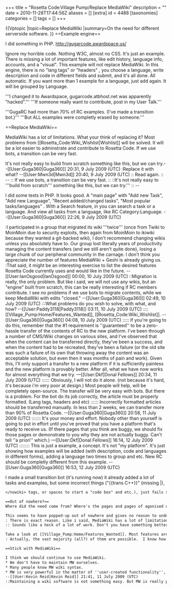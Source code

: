 +++
title = "Rosetta Code:Village Pump/Replace MediaWiki"
description = ""
date = 2010-11-28T17:44:56Z
aliases = []
[extra]
id = 4488
[taxonomies]
categories = []
tags = []
+++

{{Vptopic
|topic=Replace MediaWiki
|summary=On the need for different serverside software.
}}
==Example engine==

I did something in PHP. http://gugarcode.awardspace.us/

Ignore my horrible code. Nothing W3C, almost no CSS. It's just an example. There is missing a lot of important features, like edit history, language info, accounts, and a "visual". This example will not replace MediaWiki. In this engine, there is no "lang tags" or "headers" , you choose a language, write description and code in different fields and submit, and it's all done. All automatic. If you want more than 1 example for a language, just add again. It will be grouped by Language.

'''I changed it to Awardspace, gugarcode.atbhost.net was apparently "hacked".'''
'''If someone really want to contribute, post in my User Talk.'''

'''GugaRC had more than 70% of RC examples. (I've made a transition bot.)'''
'''But ALL examples were completly erased by someone.'''

==Replace MediaWiki==

MediaWiki has a lot of limitations. What your think of replacing it?
Most problems from [[Rosetta_Code:Wiki_Wishlist|Wishlist]] will be solved.
It will be a lot easier to adminstrate and contribute to Rosetta Code.
If we use bots, a transition can be very fast.

It's not really easy to build from scratch something like this, but we can try.--[[User:Guga360|Guga360]] 20:31, 9 July 2009 (UTC)
:Replace it with what? --[[User:Mwn3d|Mwn3d]] 20:40, 9 July 2009 (UTC)
:: Read again.
:: --
:: If we use bots, a transition can be very fast.
::
::It's not really easy to '''build from scratch''' something like this, but we can try.'''
:: --

I did some tests in PHP. It looks good.
A "main page" with "Add new Task", "Add new Language", "Recent added/changed tasks", "Most popular tasks/languages" .
With a Search feature, in you can search a task or a language. And view all tasks from a language, like RC Category:Language. --[[User:Guga360|Guga360]] 22:26, 9 July 2009 (UTC)

:I participated in a group that migrated its wiki '''twice''' (once from Twiki to MoinMoin due to security exploits, then again from MoinMoin to ikiwiki because they wanted a git-backed wiki), I don't recommend changing wikis unless you absolutely have to.  Our group lost literally years of productivity managing the content transfers (and we still aren't quite done), losing a large chunk of our peripheral community in the carnage. I don't think you appreciate the number of features MediaWiki + Geshi is already giving us.
:That said, it might be an interesting exercise to list the desired features Rosetta Code currently uses and would like in the future. --[[User:IanOsgood|IanOsgood]] 00:00, 10 July 2009 (UTC)
::Migration is really, the only problem. But like i said, we will not use any wikis, but an "engine" built from scratch, this can be really interesting if RC members contribute. I see no problems if we use bots to migrate contents, while we keep MediaWiki with edits "closed." --[[User:Guga360|Guga360]] 02:49, 10 July 2009 (UTC)
:::What problems do you wish to solve, with what, and how? --[[User:Paddy3118|Paddy3118]] 03:11, 10 July 2009 (UTC)
::::[[Village_Pump:Home/Features_Wanted]], [[Rosetta_Code:Wiki_Wishlist]]. --[[User:Guga360|Guga360]] 04:08, 10 July 2009 (UTC)
::::: If you're going to do this, remember that the #1 requirement is ''guaranteed'' to be a zero-hassle transfer of the contents of RC to the new platform. I've been through a number of CMS/Wiki changes on various sites, and I've observed that when the content can be transferred directly, they've been a success, and when the content had to be recreated, they've been a failure (or the old site was such a failure of its own that throwing away the content was an acceptable solution, but even then it was months of pain and work). Given this, I'll only support a transfer to a new platform if it is sufficiently painless and the new platform is provably better. After all, what we have now works for almost everything that we try. —[[User:Dkf|Donal Fellows]] 20:34, 11 July 2009 (UTC)
:::::: Obviously, I will not do it alone. (not because it's hard, it's because i'm very poor at design.) Most people will help, will be completely open-source. The transfer will be very easy with bots. But there is a problem. For the bot do its job correctly, the article must be properly formatted. (Lang tags, headers and etc)
:::::: Incorrectly formatted articles should be transferred manually. In less than 2 weeks, we can transfer more than 90% of Rosetta Code. --[[User:Guga360|Guga360]] 20:58, 11 July 2009 (UTC)
::::::: It's your money and effort. Nobody other than yourself is going to put in effort until you've proved that you have a platform that's ready to receive us. (If there pages that you think are buggy, we should fix those pages or demonstrate to you why they are not actually buggy. Can't tell ''a priori'' which.) —[[User:Dkf|Donal Fellows]] 16:14, 12 July 2009 (UTC)
:::::::: This is just a example, a concept. It's not "my platform". It's just showing how examples will be added (with description, code and languages in different forms), adding a language two times to group and etc. New RC should be completly different from this example. --[[User:Guga360|Guga360]] 16:53, 12 July 2009 (UTC)

I made a small transition bot (it's running now) it already added a lot of tasks and examples, but some incorrect things ("<nowiki>{{trans C++}}</nowiki>" (missing |), <nowiki>
```txt
</nowiki> tags, or spaces to start a "code box" and etc.), just fails silently, incorrect examples are not added. But some wiki tags like "<nowiki>'''</nowiki>" are not compatible, so, we need to adjust other things to make a transition perfect. PS: There is no way to move incorrectly formated examples. If we are really thinking of moving the platform, we should fix all examples first. --[[User:Guga360|Guga360]] 23:17, 13 July 2009 (UTC)

==Out of nowhere?==
Where did the need come from? Where's the pages and pages of agonised debate about lost abilities over numerous months? 

This seems to have popped-up out of nowhere and gives no reason to undergo what could be a a damaging migration proccess. --[[User:Paddy3118|Paddy3118]] 02:51, 10 July 2009 (UTC)
: There is exact reason. Like i said, MediaWiki has a lot of limitations, if we use a "engine", it will be really better. [[User:Short Circuit|Short Circuit]] already wanted to switch away from MediaWiki. [http://www.reddit.com/r/programming/comments/8bvbl/dear_proggit_heres_what_ive_been_wasting_my_life/]. But he never had time. We can just continue that project. --[[User:Guga360|Guga360]] 03:44, 10 July 2009 (UTC)
:: Sounds like a heck of a lot of work. Don't you have something better to do, like having a life or something? (OK, a little uncharitable, but really there's no need to add another damn wiki implementation to the big pile we already have. Also, migrating the existing content to something other than MediaWiki would be a major PITA; it uses MW features quite heavily.) —[[User:Dkf|Donal Fellows]] 10:55, 10 July 2009 (UTC)

Take a look at [[Village_Pump:Home/Features_Wanted]]. Most features are almost impossible to implement using MediaWiki. --[[User:Guga360|Guga360]] 03:51, 10 July 2009 (UTC)
: Actually, the vast majority (all?) of them are possible.  I know how each of them could be done; My understanding of MediaWiki has grown tremendously over the last several months. --[[User:Short Circuit|Short Circuit]] 08:03, 10 July 2009 (UTC)

==Stick with MediaWiki==

I think we should continue to use MediaWiki.
* We don't have to maintain MW ourselves.
* Many people know MW wiki syntax.
* MW is very powerful in the matter of ''user-created functionality'', using categories, templates, and sometimes bots. All of the structures we've built -- <nowiki>{{header}}</nowiki>, categorized and flat indexes of examples, "Tasks not implemented in", etc. -- all of this does not need attention from RC administrators/programmers. Consider MediaWiki like a general-purpose programming language: if we create something that is adapted to what we want now, it will lack generality and make it difficult for people to come up with ideas for improvements and ''just do them''. (Of course, this is moot if we invent a ''better wiki'' rather than Rosetta Code-specific software.
--[[User:Kevin Reid|Kevin Reid]] 21:41, 11 July 2009 (UTC)
::Maintaining a wiki software is not something easy. But MW is really powerful. But sometimes lacks features that we need. Like some insoluble problems, like "C sharp bug". With the new software, we can stop using bots, because we can do a "Tasks not implemented in" in real time. We don't need to maintain a PHP script (like "viewunimpl.php"), but we need to maintain a bot. Bots are very unstable. (See [[Tasks_not_implemented_in_LaTeX]]). With a specific software, we don't need to adapt MW. It will be more stable, and we can do everything, without limitations. A example: RC changed "lang tags" a time ago. What happened? Today, we are still using deprecated tags in most Tasks. A transition has "pros and cons", We should really think and discuss this before doing anything. --[[User:Guga360|Guga360]] 15:44, 12 July 2009 (UTC)
